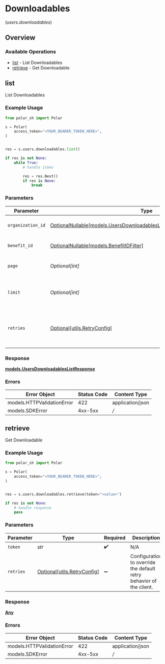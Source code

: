 # Downloadables
(*users.downloadables*)

## Overview

### Available Operations

* [list](#list) - List Downloadables
* [retrieve](#retrieve) - Get Downloadable

## list

List Downloadables

### Example Usage

```python
from polar_sh import Polar

s = Polar(
    access_token="<YOUR_BEARER_TOKEN_HERE>",
)


res = s.users.downloadables.list()

if res is not None:
    while True:
        # handle items

        res = res.Next()
        if res is None:
            break


```

### Parameters

| Parameter                                                                                                                                             | Type                                                                                                                                                  | Required                                                                                                                                              | Description                                                                                                                                           |
| ----------------------------------------------------------------------------------------------------------------------------------------------------- | ----------------------------------------------------------------------------------------------------------------------------------------------------- | ----------------------------------------------------------------------------------------------------------------------------------------------------- | ----------------------------------------------------------------------------------------------------------------------------------------------------- |
| `organization_id`                                                                                                                                     | [OptionalNullable[models.UsersDownloadablesListQueryParamOrganizationIDFilter]](../../models/usersdownloadableslistqueryparamorganizationidfilter.md) | :heavy_minus_sign:                                                                                                                                    | Filter by organization ID.                                                                                                                            |
| `benefit_id`                                                                                                                                          | [OptionalNullable[models.BenefitIDFilter]](../../models/benefitidfilter.md)                                                                           | :heavy_minus_sign:                                                                                                                                    | Filter by given benefit ID.                                                                                                                           |
| `page`                                                                                                                                                | *Optional[int]*                                                                                                                                       | :heavy_minus_sign:                                                                                                                                    | Page number, defaults to 1.                                                                                                                           |
| `limit`                                                                                                                                               | *Optional[int]*                                                                                                                                       | :heavy_minus_sign:                                                                                                                                    | Size of a page, defaults to 10. Maximum is 100.                                                                                                       |
| `retries`                                                                                                                                             | [Optional[utils.RetryConfig]](../../models/utils/retryconfig.md)                                                                                      | :heavy_minus_sign:                                                                                                                                    | Configuration to override the default retry behavior of the client.                                                                                   |

### Response

**[models.UsersDownloadablesListResponse](../../models/usersdownloadableslistresponse.md)**

### Errors

| Error Object               | Status Code                | Content Type               |
| -------------------------- | -------------------------- | -------------------------- |
| models.HTTPValidationError | 422                        | application/json           |
| models.SDKError            | 4xx-5xx                    | */*                        |


## retrieve

Get Downloadable

### Example Usage

```python
from polar_sh import Polar

s = Polar(
    access_token="<YOUR_BEARER_TOKEN_HERE>",
)


res = s.users.downloadables.retrieve(token="<value>")

if res is not None:
    # handle response
    pass

```

### Parameters

| Parameter                                                           | Type                                                                | Required                                                            | Description                                                         |
| ------------------------------------------------------------------- | ------------------------------------------------------------------- | ------------------------------------------------------------------- | ------------------------------------------------------------------- |
| `token`                                                             | *str*                                                               | :heavy_check_mark:                                                  | N/A                                                                 |
| `retries`                                                           | [Optional[utils.RetryConfig]](../../models/utils/retryconfig.md)    | :heavy_minus_sign:                                                  | Configuration to override the default retry behavior of the client. |

### Response

**[Any](../../models/.md)**

### Errors

| Error Object               | Status Code                | Content Type               |
| -------------------------- | -------------------------- | -------------------------- |
| models.HTTPValidationError | 422                        | application/json           |
| models.SDKError            | 4xx-5xx                    | */*                        |

